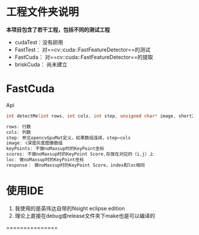 # 工程文件夹说明
**本项目包含了若干工程，包括不同的测试工程**
- cudaTest：没有卵用
- FastTest： 对==cv::cuda::FastFeatureDetector==的测试
- FastCuda：  对==cv::cuda::FastFeatureDetector==的提取
- briskCuda： 尚未建立

# FastCuda
Api

``` cpp
int detectMe(int rows, int cols, int step, unsigned char* image, short2* keyPoints, int* scores, short2* loc, float* response,int threshold=10, int maxPoints=5000, bool ifNoMaxSup = true);

rows: 行数
cols: 列数
step: 参见opencvGpuMat定义，如果数组连续，step=cols
image: 4深度灰度图像数组
keyPoints: 不做noMaxsup时的KeyPoint坐标
scores: 不做noMaxsup时的KeyPoint Score,存放在对应的（i,j）上
loc: 做noMaxsup时的KeyPoint坐标
response： 做noMaxsup时的KeyPoint Score，index和loc相同
```


# 使用IDE
1. 我使用的是英伟达自带的Nsight eclipse edition
2. 理论上直接在debug或release文件夹下make也是可以编译的




===============